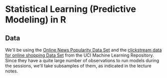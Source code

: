 # Statistical Learning (Predictive Modeling) in R

## Data

We'll be using the [Online News Popularity Data Set](https://archive.ics.uci.edu/ml/datasets/Online+News+Popularity) and the [clickstream data for online shopping Data Set](https://archive.ics.uci.edu/ml/datasets/clickstream+data+for+online+shopping) from the UCI Machine Learning Repository. Since they have a quite large number of observations to run models during the sessions, we'll take subsamples of them, as indicated in the lecture notes.

